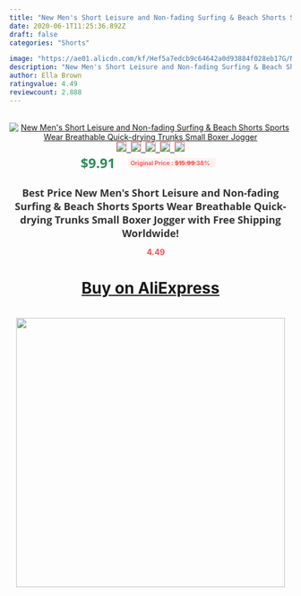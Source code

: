 ```yaml
---
title: "New Men's Short Leisure and Non-fading Surfing & Beach Shorts Sports Wear Breathable Quick-drying Trunks Small Boxer Jogger"
date: 2020-06-1T11:25:36.892Z
draft: false
categories: "Shorts"

image: "https://ae01.alicdn.com/kf/Hef5a7edcb9c64642a0d93884f028eb17G/New-Men-s-Short-Leisure-and-Non-fading-Surfing-Beach-Shorts-Sports-Wear-Breathable-Quick-drying.jpg"
description: "New Men's Short Leisure and Non-fading Surfing & Beach Shorts Sports Wear Breathable Quick-drying Trunks Small Boxer Jogger"
author: Ella Brown
ratingvalue: 4.49
reviewcount: 2.888
---
```

<br>
<div style="text-align: center;">
<a href="https://s.click.aliexpress.com/e/_AEayrT" target="_blank" rel="nofollow noopener noreferrer"><img alt="New Men's Short Leisure and Non-fading Surfing & Beach Shorts Sports Wear Breathable Quick-drying Trunks Small Boxer Jogger" class="magnifier-image" src="https://ae01.alicdn.com/kf/Hef5a7edcb9c64642a0d93884f028eb17G/New-Men-s-Short-Leisure-and-Non-fading-Surfing-Beach-Shorts-Sports-Wear-Breathable-Quick-drying.jpg_640x640.jpg">
<br>
<img style="border:1px solid salmon" src="https://ae01.alicdn.com/kf/Hef5a7edcb9c64642a0d93884f028eb17G/New-Men-s-Short-Leisure-and-Non-fading-Surfing-Beach-Shorts-Sports-Wear-Breathable-Quick-drying.jpg_120x120.jpg">&nbsp;&nbsp;<img style="border:1px solid salmon" src="https://ae01.alicdn.com/kf/H45355745ab014bbbb481d40a1f40153ce/New-Men-s-Short-Leisure-and-Non-fading-Surfing-Beach-Shorts-Sports-Wear-Breathable-Quick-drying.jpg_120x120.jpg">&nbsp;&nbsp;<img style="border:1px solid salmon" src="https://ae01.alicdn.com/kf/Hb2ff975b82934c55a93933cf650765edU/New-Men-s-Short-Leisure-and-Non-fading-Surfing-Beach-Shorts-Sports-Wear-Breathable-Quick-drying.jpg_120x120.jpg">&nbsp;&nbsp;<img style="border:1px solid salmon" src="https://ae01.alicdn.com/kf/H59f39011917f40269ea823d636dc27faU/New-Men-s-Short-Leisure-and-Non-fading-Surfing-Beach-Shorts-Sports-Wear-Breathable-Quick-drying.jpg_120x120.jpg">&nbsp;&nbsp;<img style="border:1px solid salmon" src="https://ae01.alicdn.com/kf/H79c0b723839148c19a64f1caf501ad41X/New-Men-s-Short-Leisure-and-Non-fading-Surfing-Beach-Shorts-Sports-Wear-Breathable-Quick-drying.jpg_120x120.jpg"></a></div><br0>
<div style="text-align: center;"><span style="background-color: white; border: 0px; box-sizing: border-box; color: seagreen; display: inline-block; font-family: &quot;open sans&quot; , &quot;arial&quot; , &quot;helvetica&quot; , sans-serif , &quot;heiti&quot;; font-size: 24px; font-stretch: inherit; font-weight: 700; line-height: inherit; margin: 0px 10px 0px 0px; padding: 0px; vertical-align: middle;">$9.91 </span>
<span style="background: rgb(255 , 241 , 241); border-radius: 3px; border: 0px; box-sizing: border-box; color: #ff4747; display: inline-block; font-family: inherit; font-size: 12px; font-stretch: inherit; font-style: inherit; font-variant: inherit; font-weight: 600; line-height: inherit; margin: 0px; padding: 2px 5px; transform: scale(0.9); vertical-align: middle;">Original Price : <b style="text-decoration: line-through;">$15.99 </b> 38%&nbsp;&nbsp;</span></div>
<h1 style="color: #333333; display: inline-block; font-family: &quot;open sans&quot; , &quot;arial&quot; , &quot;helvetica&quot; , sans-serif , &quot;heiti&quot;; font-size: 18px; font-stretch: inherit; font-weight: 700; text-align: center;">Best Price New Men's Short Leisure and Non-fading Surfing & Beach Shorts Sports Wear Breathable Quick-drying Trunks Small Boxer Jogger with Free Shipping Worldwide!</h1>
<div style="color: #ff4747; text-align: center;">
<img src="https://4.bp.blogspot.com/-M0ZcTcb-5uY/XleCXlxnR4I/AAAAAAAAAEc/OrjgMkXV1oMQFaCRZj5HQwOCBcu3w1FegCPcBGAYYCw/s1600/star.png" style="height: 15px;">&nbsp;<b>4.49</b></div>
<div class="button_cont" align="center"><a class="buynow_a" href="https://s.click.aliexpress.com/e/_AEayrT" target="_blank" rel="nofollow noopener noreferrer"><H1>Buy on AliExpress</H1></a></div><br>
<div class="separator" style="clear: both; text-align: center;">
<img src="https://lh3.googleusercontent.com/-pTy5HemUv9M/XlePHvY0dAI/AAAAAAAAAE4/0nX5iRUoIWY8eMW9Dpxeirr157OZliDIgCLcBGAsYHQ/s1600/badge.gif" width="480">
</div>
